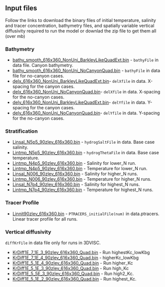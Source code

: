 ## Input files

Follow the links to download the binary files of initial temperature, salinity and tracer 
concentration, bathymetry files, and spatially variable vertical diffusivity required 
to run the model or downlad the zip file to get them all (over mb) 

### Bathymetry 

* [bathy_smooth_616x360_NonUni_BarkleyLikeQuadExt.bin](https://www.eoas.ubc.ca/~kramosmu/tracer_upwelling_paper/input_files/bathymetry/bathy_smooth_616x360_NonUni_BarkleyLikeQuadExt.bin) - `bathyFile` in data file. Canyon bathymetry. 
* [bathy_smooth_616x360_NonUni_NoCanyonQuad.bin](https://www.eoas.ubc.ca/~kramosmu/tracer_upwelling_paper/input_files/bathymetry/bathy_smooth_616x360_NonUni_NoCanyonQuad.bin) - `bathyFile` in data file for no-canyon cases.
* [delx_616x360_NonUni_BarkleyLikeQuadExt.bin](https://www.eoas.ubc.ca/~kramosmu/tracer_upwelling_paper/input_files/bathymetry/delx_616x360_NonUni_BarkleyLikeQuadExt.bin)- `delXfile` in data. X-spacing for the canyon cases.
* [delx_616x360_NonUni_NoCanyonQuad.bin](https://www.eoas.ubc.ca/~kramosmu/tracer_upwelling_paper/input_files/bathymetry/delx_616x360_NonUni_NoCanyonQuad.bin)- `delXfile` in data. X-spacing for the no-canyon cases.
* [dely_616x360_NonUni_BarkleyLikeQuadExt.bin](https://www.eoas.ubc.ca/~kramosmu/tracer_upwelling_paper/input_files/bathymetry/dely_616x360_NonUni_BarkleyLikeQuadExt.bin)- `delYfile` in data. Y-spacing for the canyon cases.
* [dely_616x360_NonUni_NoCanyonQuad.bin](https://www.eoas.ubc.ca/~kramosmu/tracer_upwelling_paper/input_files/bathymetry/dely_616x360_NonUni_NoCanyonQuad.bin)- `delYfile` in data. Y-spacing for the no-canyon cases.  

### Stratification
        
* [Linsal_N5p5_90zlev_616x360.bin](https://www.eoas.ubc.ca/~kramosmu/tracer_upwelling_paper/input_files/stratification/Linsal_N5p5_90zlev_616x360.bin) - `hydrogSaltFile` in data. Base case salinity.
* [Lintmp_N5p5_90zlev_616x360.bin](https://www.eoas.ubc.ca/~kramosmu/tracer_upwelling_paper/input_files/stratification/Lintmp_N5p5_90zlev_616x360.bin) - `hydrogThetaFile` in data. Base case temperature.
* [Lintmp_N4p5_90zlev_616x360.bin](https://www.eoas.ubc.ca/~kramosmu/tracer_upwelling_paper/input_files/stratification/Lintmp_N4p5_90zlev_616x360.bin) - Salinity for lower_N run.
* [Lintmp_N4p5_90zlev_616x360.bin](https://www.eoas.ubc.ca/~kramosmu/tracer_upwelling_paper/input_files/stratification/Lintmp_N4p5_90zlev_616x360.bin) - Temperature for lower_N run. 
* [Linsal_N006_90zlev_616x360.bin](https://www.eoas.ubc.ca/~kramosmu/tracer_upwelling_paper/input_files/stratification/Linsal_N006_90zlev_616x360.bin) - Salinity for higher_N runs.
* [Lintmp_N006_90zlev_616x360.bin](https://www.eoas.ubc.ca/~kramosmu/tracer_upwelling_paper/input_files/stratification/Lintmp_N006_90zlev_616x360.bin) - Temperature for higher_N runs.
* [Linsal_N7p4_90zlev_616x360.bin](https://www.eoas.ubc.ca/~kramosmu/tracer_upwelling_paper/input_files/stratification/Linsal_N7p4_90zlev_616x360.bin) - Salinity for highest_N runs.
* [Lintmp_N7p4_90zlev_616x360.bin](https://www.eoas.ubc.ca/~kramosmu/tracer_upwelling_paper/input_files/stratification/Lintmp_N7p4_90zlev_616x360.bin) - Temperature for highest_N runs.
  
### Tracer Profile

* [Linnit90zlev_616x360.bin](https://www.eoas.ubc.ca/~kramosmu/tracer_upwelling_paper/input_files/stratification/Linnit90zlev_616x360.bin) - `PTRACERS_initialFile(num)` in data.ptracers. Linear tracer profile for all runs.

### Vertical diffusivity

`diffKrFile` in data file only for runs in 3DVISC.

* [KrDiff1E_7_1E_3_90zlev_616x360_Quad.bin](https://www.eoas.ubc.ca/~kramosmu/tracer_upwelling_paper/input_files/diffusivity/KrDiff1E_7_1E_3_90zlev_616x360_Quad.bin) - Run highestKc_lowKbg
* [KrDiff1E_7_1E_4_90zlev_616x360_Quad.bin](https://www.eoas.ubc.ca/~kramosmu/tracer_upwelling_paper/input_files/diffusivity/KrDiff1E_7_1E_4_90zlev_616x360_Quad.bin) - higherKc_lowKbg
* [KrDiff1E_5_1E_4_90zlev_616x360_Quad.bin](https://www.eoas.ubc.ca/~kramosmu/tracer_upwelling_paper/input_files/diffusivity/KrDiff1E_5_1E_4_90zlev_616x360_Quad.bin) - Run higher_Kc
* [KrDiff1E_5_1E_3_90zlev_616x360_Quad.bin](https://www.eoas.ubc.ca/~kramosmu/tracer_upwelling_paper/input_files/diffusivity/KrDiff1E_5_1E_3_90zlev_616x360_Quad.bin) - Run high_Kc
* [KrDiff1E_5_5E_3_90zlev_616x360_Quad.bin](https://www.eoas.ubc.ca/~kramosmu/tracer_upwelling_paper/input_files/diffusivity/KrDiff1E_5_5E_3_90zlev_616x360_Quad.bin) - Run high2_Kc.
* [KrDiff1E_5_1E_2_90zlev_616x360_Quad.bin](https://www.eoas.ubc.ca/~kramosmu/tracer_upwelling_paper/input_files/diffusivity/KrDiff1E_5_1E_2_90zlev_616x360_Quad.bin) - Run highest_Kc.
